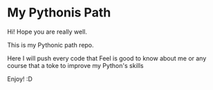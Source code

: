 # My Pythonis Path
Hi! Hope you are really well.

This is my Pythonic path repo. 

Here I will push every code that Feel is good to know about me 
or any course that a toke to improve my Python's skills

Enjoy! :D